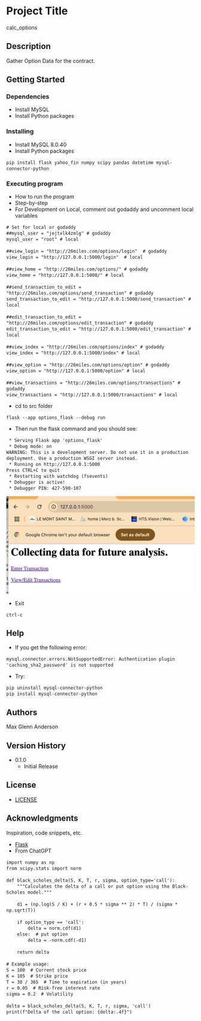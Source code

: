 # Project Title

calc_options

## Description

Gather Option Data for the contract.

## Getting Started

### Dependencies

* Install MySQL
* Install Python packages

### Installing


* Install MySQL 8.0.40
* Install Python packages
```
pip install flask yahoo_fin numpy scipy pandas datetime mysql-connector-python
```

### Executing program

* How to run the program
* Step-by-step
* For Development on Local, comment out godaddy and uncomment local variables
```
# Set for local or godaddy
##mysql_user = "jejtxlk4zmlg" # godaddy
mysql_user = "root" # local

##view_login = "http://26miles.com/options/login"  # godaddy
view_login = "http://127.0.0.1:5000/login"  # local

##view_home = "http://26miles.com/options/" # godaddy
view_home = "http://127.0.0.1:5000/" # local

##send_transaction_to_edit = "http://26miles.com/options/send_transaction" # godaddy
send_transaction_to_edit = "http://127.0.0.1:5000/send_transaction" # local

##edit_transaction_to_edit = "http://26miles.com/options/edit_transaction" # godaddy
edit_transaction_to_edit = "http://127.0.0.1:5000/edit_transaction" # local

##view_index = "http://26miles.com/options/index" # godaddy
view_index = "http://127.0.0.1:5000/index" # local

##view_option = "http://26miles.com/options/option" # godaddy
view_option = "http://127.0.0.1:5000/option" # local

##view_transactions = "http://26miles.com/options/transactions" # godaddy
view_transactions = "http://127.0.0.1:5000/transactions" # local

```
* cd to src folder
```
flask --app options_flask --debug run
```

* Then run the flask command and you should see:
```
 * Serving Flask app 'options_flask'
 * Debug mode: on
WARNING: This is a development server. Do not use it in a production deployment. Use a production WSGI server instead.
 * Running on http://127.0.0.1:5000
Press CTRL+C to quit
 * Restarting with watchdog (fsevents)
 * Debugger is active!
 * Debugger PIN: 427-590-107
```

![alt text](image.png)

* Exit
```
ctrl-c
```

## Help

* If you get the following error:
```
mysql.connector.errors.NotSupportedError: Authentication plugin 'caching_sha2_password' is not supported
```
* Try:
```
pip uninstall mysql-connector-python
pip install mysql-connector-python
```

## Authors

Max Glenn Anderson

## Version History

* 0.1.0
    * Initial Release

## License

* [LICENSE](LICENSE)

## Acknowledgments

Inspiration, code snippets, etc.
* [Flask](https://flask.palletsprojects.com/en/stable/)
* From ChatGPT
```
import numpy as np
from scipy.stats import norm

def black_scholes_delta(S, K, T, r, sigma, option_type='call'):
    """Calculates the delta of a call or put option using the Black-Scholes model."""

    d1 = (np.log(S / K) + (r + 0.5 * sigma ** 2) * T) / (sigma * np.sqrt(T))

    if option_type == 'call':
        delta = norm.cdf(d1)
    else:  # put option
        delta = -norm.cdf(-d1)

    return delta

# Example usage:
S = 100  # Current stock price
K = 105  # Strike price
T = 30 / 365  # Time to expiration (in years)
r = 0.05  # Risk-free interest rate
sigma = 0.2  # Volatility

delta = black_scholes_delta(S, K, T, r, sigma, 'call')
print(f"Delta of the call option: {delta:.4f}")
```
